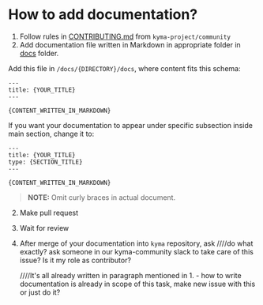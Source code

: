 # How to add documentation?

1. Follow rules in [CONTRIBUTING.md](https://github.com/kyma-project/community/blob/master/CONTRIBUTING.md#contribution-rules) from `kyma-project/community`
2. Add documentation file written in Markdown in appropriate folder in [docs](https://github.com/kyma-project/kyma/tree/master/docs) folder.

Add this file in `/docs/{DIRECTORY}/docs`, where content fits this schema:

```
---
title: {YOUR_TITLE}
---

{CONTENT_WRITTEN_IN_MARKDOWN}
```

If you want your documentation to appear under specific subsection inside main section, change it to:

```
---
title: {YOUR_TITLE}
type: {SECTION_TITLE}
---

{CONTENT_WRITTEN_IN_MARKDOWN}
```

> **NOTE:** Omit curly braces in actual document.

2. Make pull request
3. Wait for review
4. After merge of your documentation into `kyma` repository, ask
   ////do what exactly? ask someone in our kyma-community slack to take care of this issue? Is it my role as contributor?

   ////It's all already written in paragraph mentioned in 1. - how to write documentation is already in scope of this task, make new issue with this or just do it?
